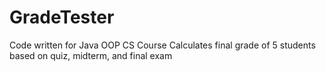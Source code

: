 # GradeTester
Code written for Java OOP CS Course 
Calculates final grade of 5 students based on quiz, midterm, and final exam
